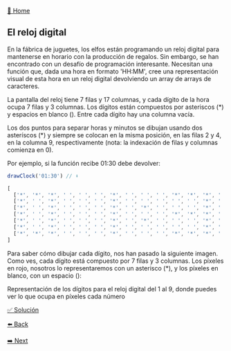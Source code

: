 [🏡 Home](https://github.com/jcuencagento/JCG-adventJS)

## El reloj digital

En la fábrica de juguetes, los elfos están programando un reloj digital para mantenerse en horario con la producción de regalos. 
Sin embargo, se han encontrado con un desafío de programación interesante. 
Necesitan una función que, dada una hora en formato 'HH:MM', cree una representación visual de esta hora en un reloj 
digital devolviendo un array de arrays de caracteres.

La pantalla del reloj tiene 7 filas y 17 columnas, y cada dígito de la hora ocupa 7 filas y 3 columnas. 
Los dígitos están compuestos por asteriscos (*) y espacios en blanco (). Entre cada dígito hay una columna vacía.

Los dos puntos para separar horas y minutos se dibujan usando dos asteríscos (*) y siempre se colocan en la misma posición, 
en las filas 2 y 4, en la columna 9, respectivamente (nota: la indexación de filas y columnas comienza en 0).

Por ejemplo, si la función recibe 01:30 debe devolver:

```javascript
drawClock('01:30') // ⬇️

[
  ['*', '*', '*', ' ', ' ', ' ', '*', ' ', ' ', ' ', '*', '*', '*', ' ', '*', '*', '*'],
  ['*', ' ', '*', ' ', ' ', ' ', '*', ' ', ' ', ' ', ' ', ' ', '*', ' ', '*', ' ', '*'],
  ['*', ' ', '*', ' ', ' ', ' ', '*', ' ', '*', ' ', ' ', ' ', '*', ' ', '*', ' ', '*'],
  ['*', ' ', '*', ' ', ' ', ' ', '*', ' ', ' ', ' ', '*', '*', '*', ' ', '*', ' ', '*'],
  ['*', ' ', '*', ' ', ' ', ' ', '*', ' ', '*', ' ', ' ', ' ', '*', ' ', '*', ' ', '*'],
  ['*', ' ', '*', ' ', ' ', ' ', '*', ' ', ' ', ' ', ' ', ' ', '*', ' ', '*', ' ', '*'],
  ['*', '*', '*', ' ', ' ', ' ', '*', ' ', ' ', ' ', '*', '*', '*', ' ', '*', '*', '*']
]
```

Para saber cómo dibujar cada dígito, nos han pasado la siguiente imagen. 
Como ves, cada dígito está compuesto por 7 filas y 3 columnas. 
Los píxeles en rojo, nosotros lo representaremos con un asterisco (*), y los píxeles en blanco, con un espacio ():

Representación de los dígitos para el reloj digital del 1 al 9, donde puedes ver lo que ocupa en píxeles cada número


[✅ Solución](https://github.com/jcuencagento/JCG-adventJS/blob/master/december_18.js)


[⬅️ Back](https://github.com/jcuencagento/JCG-adventJS/blob/master/december_17.md)


[➡️ Next](https://github.com/jcuencagento/JCG-adventJS/blob/master/december_19.md)
